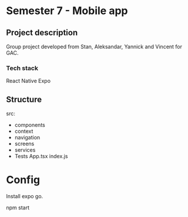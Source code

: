 # Semester 7 - Mobile app

## Project description

Group project developed from Stan, Aleksandar, Yannick and Vincent for GAC.

### Tech stack

React Native Expo

## Structure

src:

- components
- context
- navigation
- screens
- services
- Tests
  App.tsx
  index.js

# Config

Install expo go.

npm start
